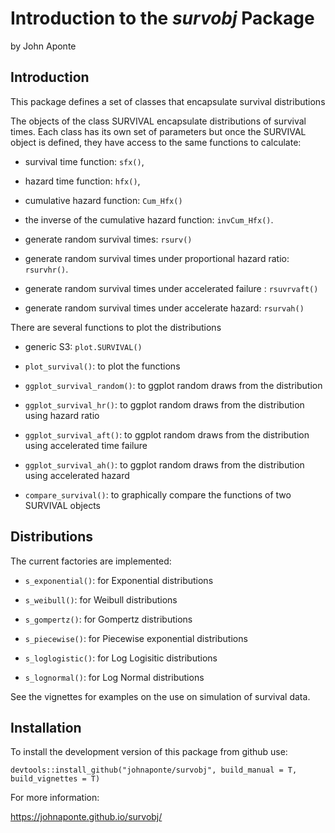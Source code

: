 # Introduction to the *survobj* Package

by John Aponte

## Introduction

This package defines a set of classes that encapsulate survival distributions

The objects of the class SURVIVAL encapsulate distributions of survival times. Each class has its own set of parameters but once the SURVIVAL object is defined, they have access to the same functions to calculate:

-   survival time function: `sfx()`,

-   hazard time function: `hfx()`,

-   cumulative hazard function: `Cum_Hfx()`

-   the inverse of the cumulative hazard function: `invCum_Hfx()`.

-   generate random survival times: `rsurv()`

-   generate random survival times under proportional hazard ratio: `rsurvhr()`.

-   generate random survival times under accelerated failure : `rsuvrvaft()`

-   generate random survival times under accelerate hazard: `rsurvah()`


There are several functions to plot the distributions

-   generic S3: `plot.SURVIVAL()`

-   `plot_survival()`: to plot the functions

-   `ggplot_survival_random()`: to ggplot random draws from the distribution

-   `ggplot_survival_hr()`: to ggplot random draws from the distribution using hazard ratio

-   `ggplot_survival_aft()`: to ggplot random draws from the distribution using accelerated time failure

-   `ggplot_survival_ah()`: to ggplot random draws from the distribution using accelerated hazard 

-   `compare_survival()`: to graphically compare the functions of two SURVIVAL objects

## Distributions

The current factories are implemented:

-   `s_exponential()`: for Exponential distributions

-   `s_weibull()`: for Weibull distributions

-   `s_gompertz()`: for Gompertz distributions

-   `s_piecewise()`: for Piecewise exponential distributions

-   `s_loglogistic()`: for Log Logisitic distributions

-   `s_lognormal()`: for Log Normal distributions

See the vignettes for examples on the use on simulation of survival data.

## Installation

To install the development version of this package from github use:

`devtools::install_github("johnaponte/survobj", build_manual = T, build_vignettes = T)`

For more information:

<https://johnaponte.github.io/survobj/>
